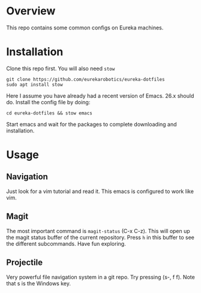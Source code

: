 # Overview

This repo contains some common configs on Eureka machines.

# Installation

Clone this repo first. You will also need `stow`
``` shell
git clone https://github.com/eurekarobotics/eureka-dotfiles
sudo apt install stow
```

Here I assume you have already had a recent version of Emacs. 26.x
should do. Install the config file by doing:
``` shell
cd eureka-dotfiles && stow emacs
```

Start emacs and wait for the packages to complete downloading and
installation.

# Usage

## Navigation
Just look for a vim tutorial and read it. This emacs is configured to
work like vim.

## Magit

The most important command is `magit-status` (C-x C-z). This will open
up the magit status buffer of the current repository. Press `h` in
this buffer to see the different subcommands. Have fun exploring.

## Projectile

Very powerful file navigation system in a git repo. Try pressing (s-, f f). Note that s is the Windows key.




